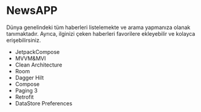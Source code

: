 # NewsAPP

  Dünya genelindeki tüm haberleri listelemekte ve arama yapmanıza olanak tanımaktadır. Ayrıca, ilginizi çeken haberleri favorilere ekleyebilir ve kolayca erişebilirsiniz.




- JetpackCompose
- MVVM&MVI
- Clean Architecture
- Room
- Dagger Hilt
- Compose
- Paging 3
- Retrofit
- DataStore Preferences
  
